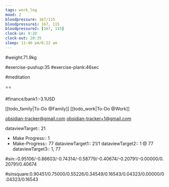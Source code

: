 ```yaml
---
tags: work_log
mood: 2
bloodpressure: 167/115
bloodpressure1: 167, 115
bloodpressure2: [167, 115]
clock-in: 8:20
clock-out: 20:35
sleep: 11:46 pm/6:22 am
---
```


#weight:71.9kg

#exercise-pushup:35
#exercise-plank:46sec

#meditation

⭐⭐


#finance/bank1:-3.1USD

[[todo_family|To-Do @Family]]
[[todo_work|To-Do @Work]]

obsidian-tracker@gmail.com
obsidian-tracker+1@gmail.com


dataviewTarget:: 21
- Make Progress:: 1
- Make-Progress:: 77
dataviewTarget1:: 21/1
dataviewTarget2:: 1 @ 77
dataviewTarget3:: 1, 77

#sin:-0.95106/-0.86603/-0.74314/-0.58779/-0.40674/-0.20791/-0.00000/0.20791/0.40674

#sinsquare:0.90451/0.75000/0.55226/0.34549/0.16543/0.04323/0.00000/0.04323/0.16543

